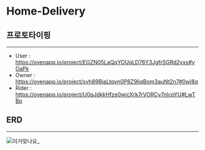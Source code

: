 # Home-Delivery


## 프로토타이핑

---

- User : https://ovenapp.io/project/EGZN05LaQqYOUqLD76Y3JgfrSGRd2yxs#yOaPk
- Owner : https://ovenapp.io/project/svh89BjaLtqvn0P8Z9IiqBom3auNt2n7#0wI8q
- Rider : https://ovenapp.io/project/U0qJdkkHfze0wicXrk7rVORCy7nlcpYU#LwTBp



## ERD

---

![이거맞나요_](https://user-images.githubusercontent.com/89121296/177240392-beb7bbd6-0e3d-49fa-bbe3-7fa640eda173.png)

